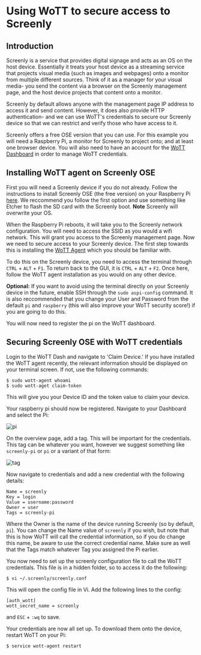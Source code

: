 # Using WoTT to secure access to Screenly

## Introduction

Screenly is a service that provides digital signage and acts as an OS on the host device. Essentially it treats your host device as a streaming service that projects visual media (such as images and webpages) onto a monitor from multiple different sources. Think of it as a manager for your visual media- you send the content via a browser on the Screenly management page, and the host device projects that content onto a monitor.

Screenly by default allows anyone with the management page IP address to access it and send content. However, it does also provide HTTP authentication- and we can use WoTT's credentials to secure our Screenly device so that we can restrict and verify those who have access to it. 

Screenly offers a free OSE version that you can use. For this example you will need a Raspberry Pi, a monitor for Screenly to project onto; and at least one browser device. You will also need to have an account for the [WoTT Dashboard](https://dash.wott.io) in order to manage WoTT credentials.

## Installing WoTT agent on Screenly OSE

First you will need a Screenly device if you do not already.
Follow the instructions to install Screenly OSE (the free version) on your Raspberry Pi [here](https://www.screenly.io/ose/). We reccommend you follow the first option and use something like Etcher to flash the SD card with the Screenly boot. 
**Note** Screenly will overwrite your OS.

When the Raspberry Pi reboots, it will take you to the Screenly network configuration. You will need to access the SSID as you would a wifi network. This will grant you access to the Screenly management page. Now we need to secure access to your Screenly device. The first step towards this is installing the [WoTT Agent](https://github.com/WoTTsecurity/agent) which you should be familiar with.

To do this on the Screenly device, you need to access the terminal through `CTRL` + `ALT` + `F1`. To return back to the GUI, it is `CTRL` + `ALT` + `F2`. 
Once here, follow the WoTT agent installation as you would on any other device. 

**Optional:** If you want to avoid using the terminal directly on your Screenly device in the future, enable SSH through the `sudo aspi-config` command. It is also reccommended that you change your User and Password from the default `pi` and `raspberry` (this will also improve your WoTT security score!) if you are going to do this.

You will now need to register the pi on the WoTT dashboard. 


## Securing Screenly OSE with WoTT credentials 

Login to the WoTT Dash and navigate to 'Claim Device.' If you have installed the WoTT agent recently, the relevant information should be displayed on your terminal screen. If not, use the following commands:

``` 
$ sudo wott-agent whoami
$ sudo wott-aget claim-token
```

This will give you your Device ID and the token value to claim your device. 

Your raspberry pi should now be registered. Navigate to your Dashboard and select the Pi:

![pi](https://github.com/WoTTsecurity/agent/blob/master/docs/examples/screenly/rasbpi.png)

On the overview page, add a tag. This will be important for the credentials. This tag can be whatever you want, however we suggest something like `screenly-pi` or `pi` or a variant of that form:

![tag](https://github.com/WoTTsecurity/agent/blob/master/docs/examples/screenly/tag.png)

Now navigate to credentials and add a new credential with the following details:

```
Name = screenly
Key = login
Value = username:password
Owner = user
Tags = screenly-pi

```
Where the Owner is the name of the device running Screenly (so by default, `pi`). 
You can change the Name value of `screenly` if you wish, but note that this is how WoTT will call the credential information, so if you do change this name, be aware to use the correct credential name. Make sure as well that the Tags match whatever Tag you assigned the Pi earlier.

You now need to set up the screenly configuration file to call the WoTT credentials. This file is in a hidden folder, so to access it do the following:

```
$ vi ~/.screenly/screenly.conf
```

This will open the config file in Vi. Add the following lines to the config:

```
[auth_wott]
wott_secret_name = screenly
```

and `ESC` + `:wq` to save.

Your credentials are now all set up. To download them onto the device, restart WoTT on your Pi:

```
$ service wott-agent restart
```


